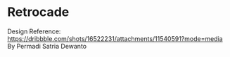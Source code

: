 # Retrocade
Design Reference: https://dribbble.com/shots/16522231/attachments/11540591?mode=media
By Permadi Satria Dewanto